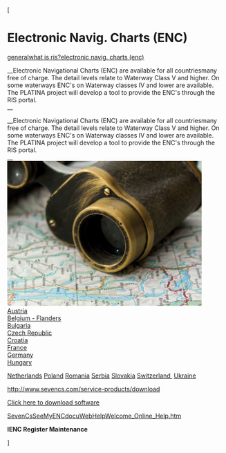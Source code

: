 [

# Electronic Navig. Charts (ENC)

<a href="/general" style="text-transform:lowercase;">General</a><a href="/general/what_is_ris_" style="text-transform:lowercase;">What is RIS?</a><a href="/general/what_is_ris_/electronic_navig__charts__enc_" style="text-transform:lowercase;">Electronic Navig. Charts (ENC)</a>  
  


__Electronic Navigational Charts (ENC) are available for all countriesmany free of charge. The detail levels relate to Waterway Class V and higher. On some waterways ENC's on Waterway classes IV and lower are available. The PLATINA project will develop a tool to provide the ENC's through the RIS portal.  
__

__Electronic Navigational Charts (ENC) are available for all countriesmany free of charge. The detail levels relate to Waterway Class V and higher. On some waterways ENC's on Waterway classes IV and lower are available. The PLATINA project will develop a tool to provide the ENC's through the RIS portal.  
__  
![](/docs/Image/396/thumb_450x-_screen_capture_13.png)  
<a href="http://www.doris.bmvit.gv.at/en/maps-charts/inland-encs/downloads/inland-encs-inland-ecdis-standard-23/" target="_blank">Austria</a>  
<a href="http://ris.vlaanderen.be/IENC/" target="_blank">Belgium - Flanders</a>  
<a href="http://www.appd-bg.org/siteen/page.php?27" target="_blank">Bulgaria</a>  
<a href="http://mapy.spspraha.cz/lpm/maps_S57.asp?lang=en" target="_blank">Czech Republic</a>  
<a href="http://vodniputovi.hr/en/navigation/enc-charts/" target="_blank">Croatia</a>  
<a href="http://www.vnf.fr/ecdis/ecdis.html" target="_blank">France</a>  
<a href="https://www.elwis.de/Service/Inland-ENC-der-WSV/IENC-Dateien/index.php.html" target="_blank">Germany</a>  
<a href="http://www.pannonris.hu/Maps" target="_blank">Hungary  

</a>  
<a href="http://vaarweginformatie.nl/fdd/main/infra/enc" target="_blank">Netherlands</a>  
<a href="http://szczecin.uzs.gov.pl/itc3l_pobierz_mapy.htm" target="_blank">Poland</a>  
<a href="http://www.afdj.ro/en/content/inland-enc" target="_blank">Romania</a>  
<a href="http://www.plovput.rs/electronic-navigational-charts" target="_blank">Serbia</a>  
<a href="http://www.svp.sk/dunaj/default.asp?id=45&amp;mnu=45" target="_blank">Slovakia</a>  
<a href="http://www.portof.ch/en/schifffahrt-behoerde/Inland-ENC.php" target="_blank">Switzerland&nbsp;</a>  
<a href="http://www.charts.gov.ua/enc_cell_en.htm" target="_blank">Ukraine</a>  
  
  
  
  
<http://www.sevencs.com/service-products/download>  
  
[Click here to download software](http://www.sevencs.com/files/download/software/SeeMyENC.20.zip)  
  
  
  
[SevenCsSeeMyENCdocuWebHelpWelcome\_Online\_Help.htm](http://SevenCsSeeMyENCdocuWebHelpWelcome_Online_Help.htm)  
  
__IENC Register Maintenance__  
  
  
  
  
  
  
]